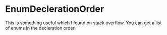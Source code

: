 # EnumDeclerationOrder
This is something useful which I found on stack overflow. You can get a list of enums in the decleration order.
